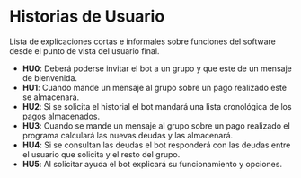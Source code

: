# Historias de Usuario

Lista de explicaciones cortas e informales sobre funciones del software desde el punto de vista del usuario final.

+ **HU0**: Deberá poderse invitar el bot a un grupo y que este de un mensaje de bienvenida.
+ **HU1**: Cuando mande un mensaje al grupo sobre un pago realizado este se almacenará.
+ **HU2**: Si se solicita el historial el bot mandará una lista cronológica de los pagos almacenados.
+ **HU3**: Cuando se mande un mensaje al grupo sobre un pago realizado el programa calculará las nuevas deudas y las almacenará.
+ **HU4**: Si se consultan las deudas el bot responderá con las deudas entre el usuario que solicita y el resto del grupo. 
+ **HU5**: Al solicitar ayuda el bot explicará su funcionamiento y opciones.
